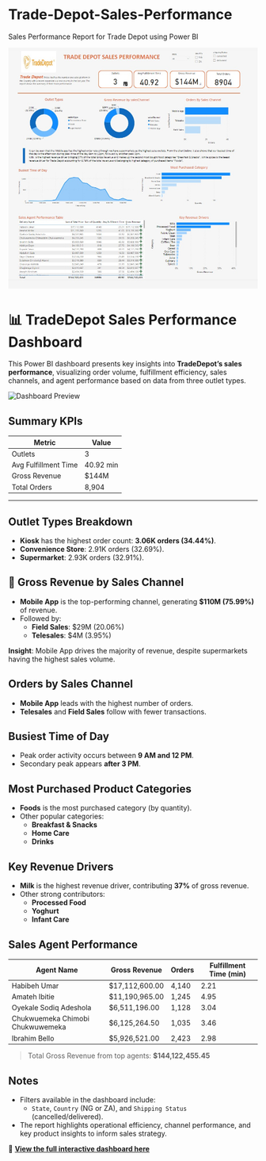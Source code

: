 # Trade-Depot-Sales-Performance
Sales Performance Report for Trade Depot using Power BI

[![Dashboard Preview](tradedepot.jpeg)](https://app.powerbi.com/view?r=eyJrIjoiZmE2YmFiNzYtOWZjMS00MGE0LThhODQtNDM4Mzc4NDBhNmI5IiwidCI6ImRmODY3OWNkLWE4MGUtNDVkOC05OWFjLWM4M2VkN2ZmOTVhMCJ9)

# 📊 TradeDepot Sales Performance Dashboard

This Power BI dashboard presents key insights into **TradeDepot’s sales performance**, visualizing order volume, fulfillment efficiency, sales channels, and agent performance based on data from three outlet types.

![Dashboard Preview](images/tradedepot-dashboard.png)

## Summary KPIs

| Metric               | Value     |
|----------------------|-----------|
| Outlets              | 3         |
| Avg Fulfillment Time | 40.92 min |
| Gross Revenue        | $144M     |
| Total Orders         | 8,904     |

---

## Outlet Types Breakdown

- **Kiosk** has the highest order count: **3.06K orders (34.44%)**.
- **Convenience Store**: 2.91K orders (32.69%).
- **Supermarket**: 2.93K orders (32.91%).


## 🛒 Gross Revenue by Sales Channel

- **Mobile App** is the top-performing channel, generating **$110M (75.99%)** of revenue.
- Followed by:
  - **Field Sales**: $29M (20.06%)
  - **Telesales**: $4M (3.95%)

**Insight**: Mobile App drives the majority of revenue, despite supermarkets having the highest sales volume.


## Orders by Sales Channel

- **Mobile App** leads with the highest number of orders.
- **Telesales** and **Field Sales** follow with fewer transactions.


## Busiest Time of Day

- Peak order activity occurs between **9 AM and 12 PM**.
- Secondary peak appears **after 3 PM**.


## Most Purchased Product Categories

- **Foods** is the most purchased category (by quantity).
- Other popular categories:
  - **Breakfast & Snacks**
  - **Home Care**
  - **Drinks**


## Key Revenue Drivers

- **Milk** is the highest revenue driver, contributing **37%** of gross revenue.
- Other strong contributors:
  - **Processed Food**
  - **Yoghurt**
  - **Infant Care**


## Sales Agent Performance

| Agent Name                         | Gross Revenue   | Orders | Fulfillment Time (min) |
|-----------------------------------|------------------|--------|-------------------------|
| Habibeh Umar                      | $17,112,600.00   | 4,140  | 2.21                    |
| Amateh Ibitie                     | $11,190,965.00   | 1,245  | 4.95                    |
| Oyekale Sodiq Adeshola            | $6,511,196.00    | 1,128  | 3.04                    |
| Chukwuemeka Chimobi Chukwuwemeka | $6,125,264.50    | 1,035  | 3.46                    |
| Ibrahim Bello                     | $5,926,521.00    | 2,423  | 2.98                    |

> Total Gross Revenue from top agents: **$144,122,455.45**

## Notes

- Filters available in the dashboard include:
  - `State`, `Country` (NG or ZA), and `Shipping Status` (cancelled/delivered).
- The report highlights operational efficiency, channel performance, and key product insights to inform sales strategy.

🔗 **[View the full interactive dashboard here](https://app.powerbi.com/view?r=eyJrIjoiZmE2YmFiNzYtOWZjMS00MGE0LThhODQtNDM4Mzc4NDBhNmI5IiwidCI6ImRmODY3OWNkLWE4MGUtNDVkOC05OWFjLWM4M2VkN2ZmOTVhMCJ9)**





